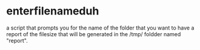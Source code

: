 # enterfilenameduh
a script that prompts you for the name of the folder that you want to have a report of the filesize that will be generated in the /tmp/ foldder named "report".
